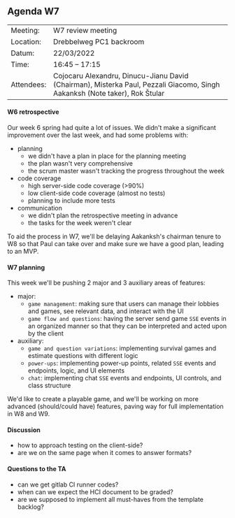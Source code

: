 ## Agenda W7

|   |                                                                                                                            |
|---|----------------------------------------------------------------------------------------------------------------------------|
| Meeting: | W7 review meeting                                                                                                          |
| Location:| Drebbelweg PC1 backroom                                                                                                    |
|Datum:| 22/03/2022                                                                                                                 |
|Time: | 16:45 – 17:15                                                                                                              |
|Attendees: | Cojocaru Alexandru, Dinucu-Jianu David (Chairman), Misterka Paul, Pezzali Giacomo, Singh Aakanksh (Note taker), Rok Štular |


#### W6 retrospective
Our week 6 spring had quite a lot of issues. We didn't make a significant improvement over the last week, and had some problems with:

- planning
  - we didn't have a plan in place for the planning meeting
  - the plan wasn't very comprehensive
  - the scrum master wasn't tracking the progress throughout the week
- code coverage
  - high server-side code coverage (>90%)
  - low client-side code coverage (almost no tests)
  - planning to include more tests
- communication
  - we didn't plan the retrospective meeting in advance
  - the tasks for the week weren't clear

To aid the process in W7, we'll be delaying Aakanksh's chairman tenure to W8 so that Paul can take over and make sure we have a good plan, leading to an MVP.

#### W7 planning

This week we'll be pushing 2 major and 3 auxiliary areas of features:
- major:
  - `game management`: making sure that users can manage their lobbies and games, see relevant data, and interact with the UI
  - `game flow and questions`: having the server send game `SSE` events in an organized manner so that they can be interpreted and acted upon by the client
- auxiliary:
  - `game and question variations`: implementing survival games and estimate questions with different logic
  - `power-ups`: implementing power-up points, related `SSE` events and endpoints, logic, and UI elements
  - `chat`: implementing chat `SSE` events and endpoints, UI controls, and class structure

We'd like to create a playable game, and we'll be working on more advanced (should/could have) features, paving way for full implementation in W8 and W9.

#### Discussion
- how to approach testing on the client-side?
- are we on the same page when it comes to answer formats?

#### Questions to the TA
- can we get gitlab CI runner codes?
- when can we expect the HCI document to be graded?
- are we supposed to implement all must-haves from the template backlog?